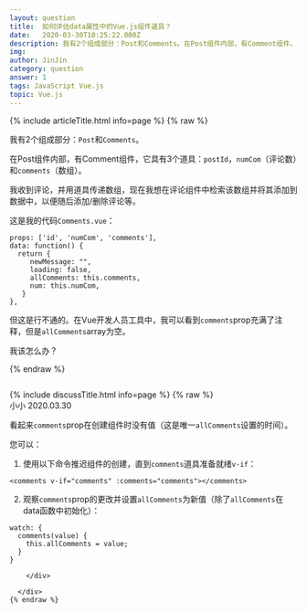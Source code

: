 ```yaml
---
layout: question
title:  如何评估data属性中的Vue.js组件道具？
date:   2020-03-30T10:25:22.000Z
description: 我有2个组成部分：Post和Comments。在Post组件内部，有Comment组件，它具有3个道具：postId，numCom（评论数）和comm...
img: 
author: JinJin
category: question
answer: 1
tags: JavaScript Vue.js
topic: Vue.js
---
```

<div class="article-root">
  <div class="article">
    {% include articleTitle.html info=page %}
    {% raw %}
    <div class="article-content"><p><font style="vertical-align: inherit;"><font style="vertical-align: inherit;">我有2个组成部分：</font></font><code>Post</code><font style="vertical-align: inherit;"><font style="vertical-align: inherit;">和</font></font><code>Comments</code><font style="vertical-align: inherit;"><font style="vertical-align: inherit;">。</font></font></p>

<p><font style="vertical-align: inherit;"><font style="vertical-align: inherit;">在Post组件内部，有Comment组件，它具有3个道具：</font></font><code>postId</code><font style="vertical-align: inherit;"><font style="vertical-align: inherit;">，</font></font><code>numCom</code><font style="vertical-align: inherit;"><font style="vertical-align: inherit;">（评论数）和</font></font><code>comments</code><font style="vertical-align: inherit;"><font style="vertical-align: inherit;">（数组）。</font></font></p>

<p><font style="vertical-align: inherit;"><font style="vertical-align: inherit;">我收到评论，并用道具传递数组，现在我想在评论组件中检索该数组并将其添加到数据中，以便随后添加/删除评论等。</font></font></p>

<p><font style="vertical-align: inherit;"><font style="vertical-align: inherit;">这是我的代码</font></font><code>Comments.vue</code><font style="vertical-align: inherit;"><font style="vertical-align: inherit;">：</font></font></p>

<pre><code>props: ['id', 'numCom', 'comments'],<font></font>
data: function() {<font></font>
  return {<font></font>
     newMessage: "",<font></font>
     loading: false,<font></font>
     allComments: this.comments,<font></font>
     num: this.numCom,<font></font>
   }<font></font>
},<font></font>
</code></pre>

<p><font style="vertical-align: inherit;"><font style="vertical-align: inherit;">但这是行不通的。</font><font style="vertical-align: inherit;">在Vue开发人员工具中，我可以看到</font></font><code>comments</code><font style="vertical-align: inherit;"><font style="vertical-align: inherit;">prop充满了注释，但是</font></font><code>allComments</code><font style="vertical-align: inherit;"><font style="vertical-align: inherit;">array为空。</font></font></p>

<p><font style="vertical-align: inherit;"><font style="vertical-align: inherit;">我该怎么办？</font></font></p></div>
    {% endraw %}
  </div>
  <p style="height: 0;width:0;overflow: hidden;"> 第3866篇《如何评估data属性中的Vue.js组件道具？》来自Winter(https://github.com/aiyld/aiyld.github.io)的站点</p>
  <div class="discuss-wrapper">
    {% include discussTitle.html info=page %}
    {% raw %}
    <div class="discuss-item">
        <div class="discuss-parent">
          <div class="discuss-meta">
            <span class="discuss-user">小小</span>
            <span class="discuss-time">2020.03.30</span>
          </div>
          <div class="discuss-comment"><p><font style="vertical-align: inherit;"><font style="vertical-align: inherit;">看起来</font></font><code>comments</code><font style="vertical-align: inherit;"><font style="vertical-align: inherit;">prop在创建组件时没有值（这是唯一</font></font><code>allComments</code><font style="vertical-align: inherit;"><font style="vertical-align: inherit;">设置的</font><font style="vertical-align: inherit;">时间</font><font style="vertical-align: inherit;">）。</font></font></p>

<p><font style="vertical-align: inherit;"><font style="vertical-align: inherit;">您可以：</font></font></p>

<ol>
<li><font style="vertical-align: inherit;"><font style="vertical-align: inherit;">使用以下命令推迟组件的创建，直到</font></font><code>comments</code><font style="vertical-align: inherit;"><font style="vertical-align: inherit;">道具准备就绪</font></font><code>v-if</code><font style="vertical-align: inherit;"><font style="vertical-align: inherit;">：</font></font></li>
</ol>



<pre><code>&lt;comments v-if="comments" :comments="comments"&gt;&lt;/comments&gt;
</code></pre>

<ol start="2">
<li><font style="vertical-align: inherit;"><font style="vertical-align: inherit;">观察</font></font><code>comments</code><font style="vertical-align: inherit;"><font style="vertical-align: inherit;">prop的</font><font style="vertical-align: inherit;">更改</font><font style="vertical-align: inherit;">并设置</font></font><code>allComments</code><font style="vertical-align: inherit;"><font style="vertical-align: inherit;">为新值（除了</font></font><code>allComments</code><font style="vertical-align: inherit;"><font style="vertical-align: inherit;">在data函数中</font><font style="vertical-align: inherit;">初始化</font><font style="vertical-align: inherit;">）：</font></font></li>
</ol>

<pre class="lang-js prettyprint-override"><code>watch: {<font></font>
  comments(value) {<font></font>
    this.allComments = value;<font></font>
  }<font></font>
}<font></font>
</code></pre></div>
        </div>
        
      </div>
    {% endraw %}
  </div>
<div>
